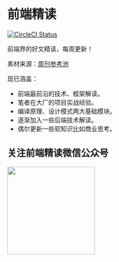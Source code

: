 # 前端精读

<a href="https://travis-ci.org/ascoders/weekly">
  <img src="https://travis-ci.org/ascoders/weekly.svg?branch=v2" alt="CircleCI Status">
</a>

前端界的好文精读，每周更新！

素材来源：[周刊参考池](https://github.com/ascoders/weekly/issues/2)

现已涵盖：

- 前端最前沿的技术、框架解读。
- 笔者在大厂的项目实战经验。
- 编译原理、设计模式两大基础模块。
- 逐渐加入一些后端技术解读。
- 偶尔更新一些软知识比如商业思考。

## 关注前端精读微信公众号

<img width=200 src="https://img.alicdn.com/tfs/TB165W0MCzqK1RjSZFLXXcn2XXa-258-258.jpg">
